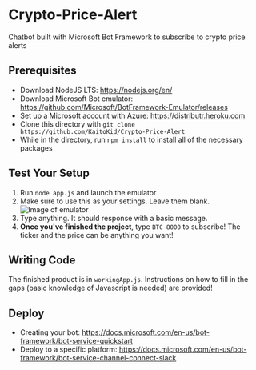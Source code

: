 # Crypto-Price-Alert
Chatbot built with Microsoft Bot Framework to subscribe to crypto price alerts

## Prerequisites
- Download NodeJS LTS: https://nodejs.org/en/
- Download Microsoft Bot emulator: https://github.com/Microsoft/BotFramework-Emulator/releases
- Set up a Microsoft account with Azure: https://distributr.heroku.com
- Clone this directory with `git clone https://github.com/KaitoKid/Crypto-Price-Alert`
- While in the directory, run `npm install` to install all of the necessary packages

## Test Your Setup
1. Run `node app.js` and launch the emulator
2. Make sure to use this as your settings. Leave them blank. ![Image of emulator](https://i.imgur.com/HomInPn.png)
3. Type anything. It should response with a basic message.
4. **Once you've finished the project**, type `BTC 8000` to subscribe! The ticker and the price can be anything you want!

## Writing Code
The finished product is in `workingApp.js`. Instructions on how to fill in the gaps (basic knowledge of Javascript is needed) are provided!

## Deploy
- Creating your bot: https://docs.microsoft.com/en-us/bot-framework/bot-service-quickstart
- Deploy to a specific platform: https://docs.microsoft.com/en-us/bot-framework/bot-service-channel-connect-slack
